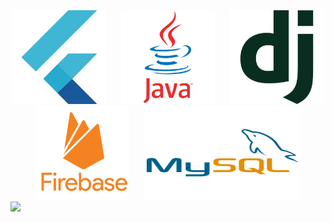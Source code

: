 
<div align="center">
<img src="https://github.com/devicons/devicon/blob/master/icons/flutter/flutter-original.svg" width="150" height="150"/> &nbsp;&nbsp;&nbsp;&nbsp;
<img src="https://github.com/devicons/devicon/blob/master/icons/java/java-original-wordmark.svg" width="150" height="150"/> &nbsp;&nbsp;&nbsp;&nbsp;
<img src="https://github.com/devicons/devicon/blob/master/icons/django/django-plain.svg" width="150" height="150"/> &nbsp;&nbsp;&nbsp;&nbsp;
<img src="https://github.com/devicons/devicon/blob/master/icons/firebase/firebase-plain-wordmark.svg" width="150" height="150"/> &nbsp;&nbsp;&nbsp;&nbsp;
<img src="https://github.com/devicons/devicon/blob/master/icons/mysql/mysql-original-wordmark.svg" width="250" height="150"/> &nbsp;&nbsp;&nbsp;&nbsp;
</div>
<a href="https://github.com/DenverCoder1/readme-typing-svg"><img src="https://readme-typing-svg.demolab.com?&font=monospace&color=abcdef&size=50&height=90&width=1600&duration=1000&pause=1000&lines=Hey, I'm Victor!;I'm+a+FullStack+Developer;I'm+also+a+graduated+Software+Engineer!"/></a>
